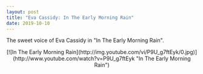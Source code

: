 ```yaml
---
layout: post
title: "Eva Cassidy: In The Early Morning Rain"
date: 2019-10-10
---
```

The sweet voice of Eva Cassidy in "In The Early Morning Rain".

<center>[![In The Early Morning Rain](http://img.youtube.com/vi/P9U_g7ftEyk/0.jpg)](http://www.youtube.com/watch?v=P9U_g7ftEyk "In The Early Morning Rain")</center>